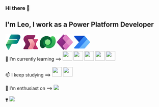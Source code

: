 ### Hi there 👋

<div style="display:inline">
 <h2> I'm Leo, I work as a Power Platform Developer</h2>
 <img width:"50" height="50" src="https://raw.githubusercontent.com/leorrusso/leorrusso/main/PowerPlatform_scalable.svg">
  <img width:"50" height="50" src="https://raw.githubusercontent.com/leorrusso/leorrusso/main/PowerFx_scalable.svg">
  <img width:"50" height="50" src="https://raw.githubusercontent.com/leorrusso/leorrusso/main/Dataverse_scalable.svg">
  <img width:"50" height="50" src="https://raw.githubusercontent.com/leorrusso/leorrusso/main/PowerApps_scalable.svg">
  <img width:"50" height="50" src="https://raw.githubusercontent.com/leorrusso/leorrusso/main/PowerAutomate_scalable.svg">
</div>
<br>
<div style="display:inline_block">
 🌱 I’m currently learning ==>
<img  height="30" width="30" src="https://cdn.jsdelivr.net/gh/devicons/devicon/icons/python/python-original.svg" />
<img height="30" width="30" src="https://cdn.jsdelivr.net/gh/devicons/devicon/icons/javascript/javascript-original.svg" />
<img height="30" width="30" src="https://cdn.jsdelivr.net/gh/devicons/devicon/icons/typescript/typescript-original.svg" />
<img height="30" width="30" src="https://cdn.jsdelivr.net/gh/devicons/devicon/icons/react/react-original.svg" />
<img height="30" width="30" src="https://cdn.jsdelivr.net/gh/devicons/devicon/icons/csharp/csharp-original.svg" />     
</div>
<br>
<div style="display:inline_block">
 📫 I keep studying ==>
<img height="30" width="30" src="https://cdn.jsdelivr.net/gh/devicons/devicon/icons/css3/css3-original.svg" />
<img  height="30" width="30" src="https://cdn.jsdelivr.net/gh/devicons/devicon/icons/html5/html5-original.svg" />    
</div>
<br>
<div style="display:inline_block">
   🔭 I’m enthusiast on ==>
  <img width="100" heigth="40" src="https://img.shields.io/badge/Streamlit-FF4B4B?style=for-the-badge&logo=Streamlit&logoColor=white" />
</div>
<br>
<div style="display:inline_block">
  ❣️
  <img width="100" heigth="40" src="https://img.shields.io/badge/Microsoft-666666?style=for-the-badge&logo=microsoft&logoColor=white" />
</div>
<br>
